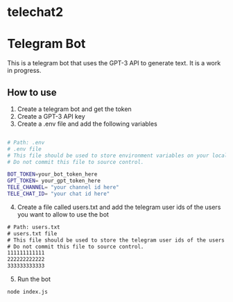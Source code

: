# telechat2

# Telegram Bot

This is a telegram bot that uses the GPT-3 API to generate text. It is a work in progress.

## How to use

1. Create a telegram bot and get the token
2. Create a GPT-3 API key
3. Create a .env file and add the following variables

```bash

# Path: .env
# .env file
# This file should be used to store environment variables on your local machine.
# Do not commit this file to source control.

BOT_TOKEN=your_bot_token_here
GPT_TOKEN= your_gpt_token_here
TELE_CHANNEL= "your channel id here"
TELE_CHAT_ID= "your chat id here"

```

4. Create a file called users.txt and add the telegram user ids of the users you want to allow to use the bot

```txt
# Path: users.txt
# users.txt file
# This file should be used to store the telegram user ids of the users you want to allow to use the bot.
# Do not commit this file to source control.
111111111111
222222222222
333333333333
```

5. Run the bot

```bash
node index.js
```
